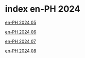 # index en-PH 2024

<a href="./05">en-PH 2024 05</a>

<a href="./06">en-PH 2024 06</a>

<a href="./07">en-PH 2024 07</a>

<a href="./08">en-PH 2024 08</a>
